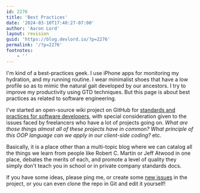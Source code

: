 ```yaml
---
id: 2276
title: 'Best Practices'
date: '2024-03-10T17:40:27-07:00'
author: 'Aaron Lord'
layout: revision
guid: 'https://blog.devlord.io/?p=2276'
permalink: '/?p=2276'
footnotes:
    - ''
---
```


I'm kind of a best-practices geek. I use iPhone apps for monitoring my hydration, and my running routine. I wear minimalist shoes that have a low profile so as to mimic the natural gait developed by our ancestors. I try to improve my productivity using GTD techniques. But this page is about best practices as related to software engineering.

I've started an open-source wiki project on GitHub for <a href="https://lorddev.github.io/coding-standards/">standards and practices for software developers</a>, with special consideration given to the issues faced by freelancers who have a lot of projects going on. <i>What are those things almost all of these projects have in common?</i> <i>What principle of this OOP language can we apply in our client-side coding?</i> etc.

Basically, it is a place other than a multi-topic blog where we can catalog all the things we learn from people like Robert C. Martin or Jeff Atwood in one place, debates the merits of each, and promote a level of quality they simply don't teach you in school or in private company standards docs.

If you have some ideas, please ping me, or create some <a href="https://github.com/lorddev/coding-standards/issues">new issues</a> in the project, or you can even clone the repo in Git and edit it yourself!